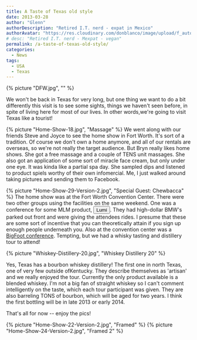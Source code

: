 ```yaml
---
title: A Taste of Texas old style
date: 2013-03-28
author: "Glenn"
authorDescription: "Retired I.T. nerd - expat in Mexico"
authorAvatar: "https://res.cloudinary.com/donblanco/image/upload/f_auto,q_auto/Vagabondians/avatar-small.png"
# desc: "Retired I.T. nerd - Mexpat - vegan"
permalink: /a-taste-of-texas-old-style/
categories:
  - News
tags:
  - USA
  - Texas
---
```

{% picture "DFW.jpg", "" %}

We won't be back in Texas for very long, but one thing we want to do a bit differently this visit is to see some sights, things we haven't seen before, in spite of living here for most of our lives. In other words,we're going to visit Texas like a tourist!

{% picture "Home-Show-18.jpg", "Massage" %}
We went along with our friends Steve and Joyce to see the home show in Fort Worth. It's sort of a tradition. Of course we don't own a home anymore, and all of our rentals are overseas, so we're not really the target audience. But Bryn really likes home shows. She got a free massage and a couple of TENS unit massages. She also got an application of some sort of miracle face cream, but only under one eye. It was kinda like a partial spa day. She sampled dips and listened to product spiels worthy of their own infomercial. Me, I just walked around taking pictures and sending them to Facebook.

{% picture "Home-Show-29-Version-2.jpg", "Special Guest: Chewbacca" %}
The home show was at the Fort Worth Convention Center. There were two other groups using the facilities on the same weekend. One was a conference for some MLM product, <button data-balloon="Evidently an MLM spin-off of NuSkin" data-balloon-pos="up">Lumi</button>. They had high-dollar BMW's parked out front and were giving the attendees rides. I presume that these are some sort of incentive that you can theoretically attain if you sign up enough people underneath you. Also at the convention center was a [BigFoot conference](https://dfw.cbslocal.com/2013/03/15/bigfoot-hunters-gather-in-fort-worth-this-weekend/). Tempting, but we had a whisky tasting and distillery tour to attend!

{% picture "Whiskey-Distillery-20.jpg", "Whiskey Distillery 20" %}

Yes, Texas has a bourbon whiskey distillery! The first one in north Texas, one of very few outside ofKentucky. They describe themselves as 'artisan' and we really enjoyed the tour. Currently the only product available is a blended whiskey. I'm not a big fan of straight whiskey so I can't comment intelligently on the taste, which each tour participant was given. They are also barreling TONS of bourbon, which will be aged for two years. I think the first bottling will be in late 2013 or early 2014.

That's all for now -- enjoy the pics!

{% picture "Home-Show-22-Version-2.jpg", "Framed" %}
{% picture "Home-Show-24-Version-2.jpg", "Framed 2" %}